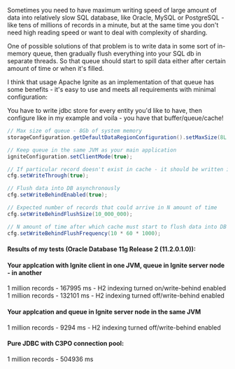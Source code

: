 Sometimes you need to have maximum writing speed of large amount of data into relatively slow SQL database, like Oracle, MySQL or PostgreSQL - like tens of millions of records in a minute, but at the same time you don't need high reading speed or want to deal with complexity of sharding.

One of possible solutions of that problem is to write data in some sort of in-memory queue, then gradually flush everything into your SQL db in separate threads. So that queue should start to spill data either after certain amount of time or when it's filled.

I think that usage Apache Ignite as an implementation of that queue has some benefits - it's easy to use and meets all requirements with minimal configuration:

You have to write jdbc store for every entity you'd like to have, then configure like in my example and voila - you have that buffer/queue/cache!

```java
// Max size of queue - 8Gb of system memory
storageConfiguration.getDefaultDataRegionConfiguration().setMaxSize(8L * 1024 * 1024 * 1024);
```
```java
// Keep queue in the same JVM as your main application
igniteConfiguration.setClientMode(true);
```
```java
// If particular record doesn't exist in cache - it should be written into underlying DB
cfg.setWriteThrough(true);
```
```java
// Flush data into DB asynchronously
cfg.setWriteBehindEnabled(true);
```
```java
// Expected number of records that could arrive in N amount of time
cfg.setWriteBehindFlushSize(10_000_000);
```
```java
// N amount of time after which cache must start to flush data into DB
cfg.setWriteBehindFlushFrequency(10 * 60 * 1000);
```

#### Results of my tests (Oracle Database 11g Release 2 (11.2.0.1.0)):

#### Your applcation with Ignite client in one JVM, queue in Ignite server node - in another

1 million records - 167995 ms - H2 indexing turned on/write-behind enabled
1 million records - 132101 ms - H2 indexing turned off/write-behind enabled

#### Your applcation and queue in Ignite server node in the same JVM

1 million records - 9294 ms - H2 indexing turned off/write-behind enabled

#### Pure JDBC with C3PO connection pool:

1 million records - 504936 ms
